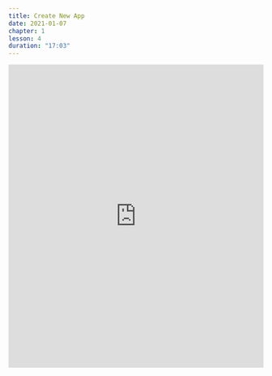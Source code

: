 ```yaml
---
title: Create New App
date: 2021-01-07
chapter: 1
lesson: 4
duration: "17:03"
---
```


<iframe width="100%" height="600" src="https://www.youtube.com/embed/d5HGTcIq92g" title="YouTube video player" frameborder="0" allow="accelerometer; autoplay; clipboard-write; encrypted-media; gyroscope; picture-in-picture" allowfullscreen></iframe>